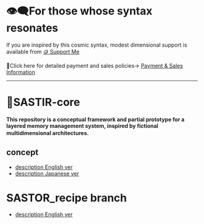 # 👁‍🗨For those whose syntax resonates
If you are inspired by this cosmic syntax, modest dimensional support is available from
[🪙 Support Me](https://buymeacoffee.com/casmikka11)

🔗Click here for detailed payment and sales policies→
[Payment & Sales Information](Payment&SalesInformation.md)

---

# 🍷SASTIR-core
#### This repository is a conceptual framework and partial prototype for a layered memory management system, inspired by fictional multidimensional architectures.　

## concept
- [description English ver](description_en.md)
- [description Japanese ver](description_ja.md)

# SASTOR_recipe branch
- [description English ver](description_en.md)
